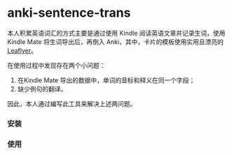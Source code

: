 # anki-sentence-trans

本人积累英语词汇的方式主要是通过使用 Kindle 阅读英语文章并记录生词，使用 Kindle Mate 将生词导出后，再倒入 Anki，其中，卡片的模板使用实用且漂亮的 [Leaflyer](http://leaflyer.lofter.com/post/4798b6_a4492e3)。

在使用过程中发现存在两个小问题：

1. 在Kindle Mate 导出的数据中，单词的音标和释义在同一个字段；
2. 缺少例句的翻译。

因此，本人通过编写此工具来解决上述两问题。



### 安装





### 使用

